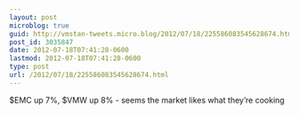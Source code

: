 ```yaml
---
layout: post
microblog: true
guid: http://vmstan-tweets.micro.blog/2012/07/18/225586083545628674.html
post_id: 3035847
date: 2012-07-18T07:41:28-0600
lastmod: 2012-07-18T07:41:28-0600
type: post
url: /2012/07/18/225586083545628674.html
---
```

$EMC up 7%, $VMW up 8% - seems the market likes what they’re cooking
